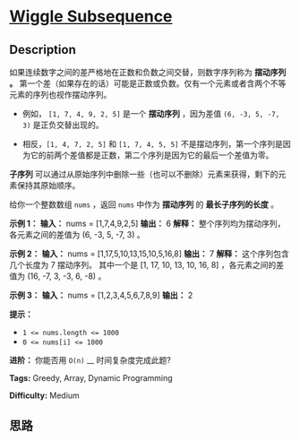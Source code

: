 # [Wiggle Subsequence][title]

## Description

如果连续数字之间的差严格地在正数和负数之间交替，则数字序列称为 **摆动序列 。**
第一个差（如果存在的话）可能是正数或负数。仅有一个元素或者含两个不等元素的序列也视作摆动序列。

  * 例如， `[1, 7, 4, 9, 2, 5]` 是一个 **摆动序列** ，因为差值 `(6, -3, 5, -7, 3)` 是正负交替出现的。

  * 相反，`[1, 4, 7, 2, 5]` 和 `[1, 7, 4, 5, 5]` 不是摆动序列，第一个序列是因为它的前两个差值都是正数，第二个序列是因为它的最后一个差值为零。

**子序列** 可以通过从原始序列中删除一些（也可以不删除）元素来获得，剩下的元素保持其原始顺序。

给你一个整数数组 `nums` ，返回 `nums` 中作为 **摆动序列** 的 **最长子序列的长度** 。

**示例 1：**
            **输入：** nums = [1,7,4,9,2,5]    **输出：** 6    **解释：** 整个序列均为摆动序列，各元素之间的差值为 (6, -3, 5, -7, 3) 。    

**示例 2：**
            **输入：** nums = [1,17,5,10,13,15,10,5,16,8]    **输出：** 7    **解释：** 这个序列包含几个长度为 7 摆动序列。    其中一个是 [1, 17, 10, 13, 10, 16, 8] ，各元素之间的差值为 (16, -7, 3, -3, 6, -8) 。    

**示例 3：**
            **输入：** nums = [1,2,3,4,5,6,7,8,9]    **输出：** 2    

**提示：**

  * `1 <= nums.length <= 1000`
  * `0 <= nums[i] <= 1000`

**进阶：** 你能否用 `O(n)` __ 时间复杂度完成此题?


**Tags:** Greedy, Array, Dynamic Programming

**Difficulty:** Medium

## 思路

[title]: https://leetcode-cn.com/problems/wiggle-subsequence
